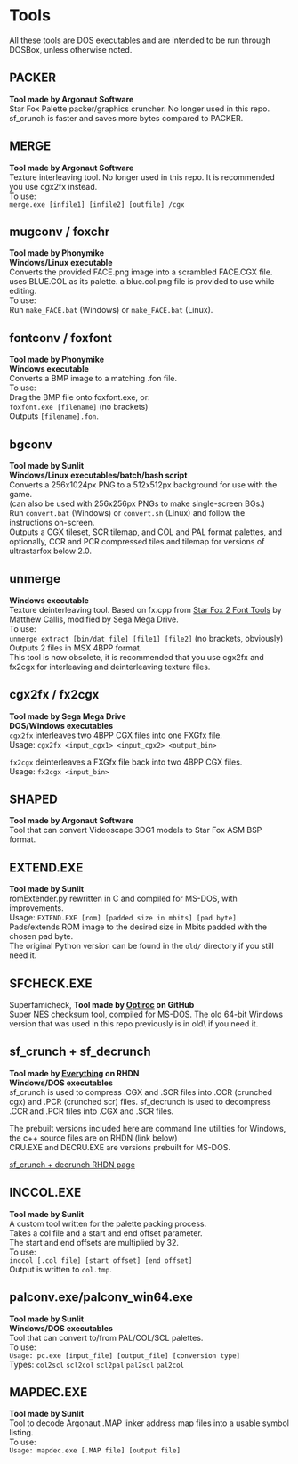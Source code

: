 # Tools
All these tools are DOS executables and are intended to be run through DOSBox, unless otherwise noted.

## PACKER
**Tool made by Argonaut Software**  
Star Fox Palette packer/graphics cruncher. No longer used in this repo.  
sf_crunch is faster and saves more bytes compared to PACKER.  

## MERGE
**Tool made by Argonaut Software**  
Texture interleaving tool. No longer used in this repo. It is recommended you use cgx2fx instead.  
To use:  
``merge.exe [infile1] [infile2] [outfile] /cgx``  

## mugconv / foxchr
**Tool made by Phonymike**  
**Windows/Linux executable**  
Converts the provided FACE.png image into a scrambled FACE.CGX file.  
uses BLUE.COL as its palette. a blue.col.png file is provided to use while editing.  
To use:  
Run ``make_FACE.bat`` (Windows) or ``make_FACE.bat`` (Linux).  

## fontconv / foxfont
**Tool made by Phonymike**  
**Windows executable**  
Converts a BMP image to a matching .fon file.  
To use:  
Drag the BMP file onto foxfont.exe, or:  
``foxfont.exe [filename]``  (no brackets)  
Outputs ``[filename].fon``.  

## bgconv
**Tool made by Sunlit**  
**Windows/Linux executables/batch/bash script**  
Converts a 256x1024px PNG to a 512x512px background for use with the game.  
(can also be used with 256x256px PNGs to make single-screen BGs.)  
Run ``convert.bat`` (Windows) or ``convert.sh`` (Linux) and follow the instructions on-screen.  
Outputs a CGX tileset, SCR tilemap, and COL and PAL format palettes, and optionally, CCR and PCR compressed tiles and tilemap for versions of ultrastarfox below 2.0.  

## unmerge
**Windows executable**  
Texture deinterleaving tool. Based on fx.cpp from [Star Fox 2 Font Tools](https://www.romhacking.net/utilities/346/) by Matthew Callis, modified by Sega Mega Drive.  
To use:  
``unmerge extract [bin/dat file] [file1] [file2]`` (no brackets, obviously)  
Outputs 2 files in MSX 4BPP format.  
This tool is now obsolete, it is recommended that you use cgx2fx and fx2cgx for interleaving and deinterleaving texture files.  

## cgx2fx / fx2cgx
**Tool made by Sega Mega Drive**  
**DOS/Windows executables**  
``cgx2fx`` interleaves two 4BPP CGX files into one FXGfx file.  
Usage: ``cgx2fx <input_cgx1> <input_cgx2> <output_bin>``  
  
``fx2cgx`` deinterleaves a FXGfx file back into two 4BPP CGX files.  
Usage: ``fx2cgx <input_bin>``  

## SHAPED
**Tool made by Argonaut Software**  
Tool that can convert Videoscape 3DG1 models to Star Fox ASM BSP format.  

## EXTEND.EXE
**Tool made by Sunlit**  
romExtender.py rewritten in C and compiled for MS-DOS, with improvements.   
Usage: ``EXTEND.EXE [rom] [padded size in mbits] [pad byte]``  
Pads/extends ROM image to the desired size in Mbits padded with the chosen pad byte.  
The original Python version can be found in the ``old/`` directory if you still need it.  

## SFCHECK.EXE  
Superfamicheck, **Tool made by [Optiroc](https://github.com/Optiroc) on GitHub**  
Super NES checksum tool, compiled for MS-DOS. The old 64-bit Windows version that was used in this repo previously is in old\ if you need it.  

## sf_crunch + sf_decrunch
**Tool made by [Everything](https://www.romhacking.net/community/3898/) on RHDN**  
**Windows/DOS executables**  
sf_crunch is used to compress .CGX and .SCR files into .CCR (crunched cgx) and .PCR (crunched scr) files.
sf_decrunch is used to decompress .CCR and .PCR files into .CGX and .SCR files.  

The prebuilt versions included here are command line utilities for Windows, the c++ source files are on RHDN (link below)  
CRU.EXE and DECRU.EXE are versions prebuilt for MS-DOS.  

[sf_crunch + decrunch RHDN page](https://www.romhacking.net/utilities/1543/)

## INCCOL.EXE
**Tool made by Sunlit**  
A custom tool written for the palette packing process.  
Takes a col file and a start and end offset parameter.  
The start and end offsets are multiplied by 32.  
To use:  
``inccol [.col file] [start offset] [end offset]``  
Output is written to ``col.tmp``.  

## palconv.exe/palconv_win64.exe
**Tool made by Sunlit**  
**Windows/DOS executables**  
Tool that can convert to/from PAL/COL/SCL palettes.  
To use:  
``Usage: pc.exe [input_file] [output_file] [conversion type]``  
Types: ``col2scl`` ``scl2col`` ``scl2pal`` ``pal2scl`` ``pal2col``  

## MAPDEC.EXE
**Tool made by Sunlit**  
Tool to decode Argonaut .MAP linker address map files into a usable symbol listing.  
To use:  
``Usage: mapdec.exe [.MAP file] [output file]``  
